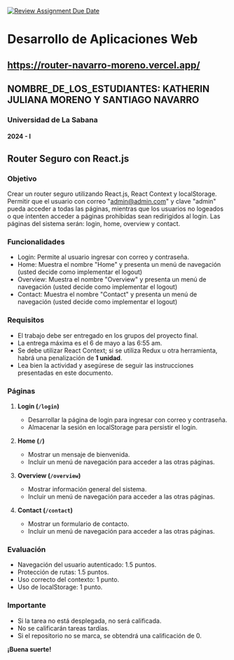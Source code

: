[![Review Assignment Due Date](https://classroom.github.com/assets/deadline-readme-button-24ddc0f5d75046c5622901739e7c5dd533143b0c8e959d652212380cedb1ea36.svg)](https://classroom.github.com/a/yGCr2kOI)
# Desarrollo de Aplicaciones Web
## https://router-navarro-moreno.vercel.app/
## NOMBRE_DE_LOS_ESTUDIANTES: KATHERIN JULIANA MORENO Y SANTIAGO NAVARRO
### Universidad de La Sabana
#### 2024 - I

## Router Seguro con React.js

### Objetivo
Crear un router seguro utilizando React.js, React Context y localStorage. Permitir que el usuario con correo "admin@admin.com" y clave "admin" pueda acceder a todas las páginas, mientras que los usuarios no logeados o que intenten acceder a páginas prohibidas sean redirigidos al login. Las páginas del sistema serán: login, home, overview y contact.

### Funcionalidades
- Login: Permite al usuario ingresar con correo y contraseña.
- Home: Muestra el nombre "Home" y presenta un menú de navegación (usted decide como implementar el logout)
- Overview: Muestra el nombre "Overview" y presenta un menú de navegación (usted decide como implementar el logout)
- Contact: Muestra el nombre "Contact" y presenta un menú de navegación (usted decide como implementar el logout)

### Requisitos
- El trabajo debe ser entregado en los grupos del proyecto final.
- La entrega máxima es el 6 de mayo a las 6:55 am.
- Se debe utilizar React Context; si se utiliza Redux u otra herramienta, habrá una penalización de **1 unidad**.
- Lea bien la actividad y asegúrese de seguir las instrucciones presentadas en este documento.

### Páginas
1. **Login (`/login`)**
   - Desarrollar la página de login para ingresar con correo y contraseña.
   - Almacenar la sesión en localStorage para persistir el login.

2. **Home (`/`)**
   - Mostrar un mensaje de bienvenida.
   - Incluir un menú de navegación para acceder a las otras páginas.

3. **Overview (`/overview`)**
   - Mostrar información general del sistema.
   - Incluir un menú de navegación para acceder a las otras páginas.

4. **Contact (`/contact`)**
   - Mostrar un formulario de contacto.
   - Incluir un menú de navegación para acceder a las otras páginas.

### Evaluación
- Navegación del usuario autenticado: 1.5 puntos.
- Protección de rutas: 1.5 puntos.
- Uso correcto del contexto: 1 punto.
- Uso de localStorage: 1 punto.

### Importante
- Si la tarea no está desplegada, no será calificada.
- No se calificarán tareas tardías.
- Si el repositorio no se marca, se obtendrá una calificación de 0.

**¡Buena suerte!**

